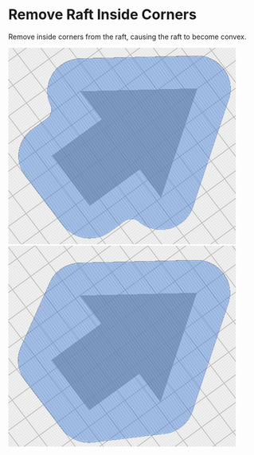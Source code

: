 Remove Raft Inside Corners
====
Remove inside corners from the raft, causing the raft to become convex.

![Raft With Inside Corners](../images/raft_base_inside_corners.png)
![Remove Raft Inside Corners](../images/raft_remove_inside_corners.png)